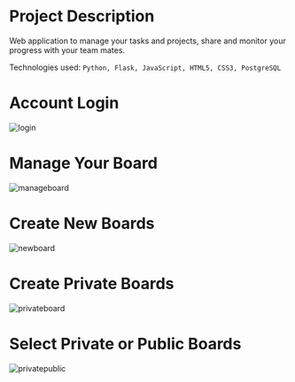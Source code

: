 # Project Description

Web application to manage your tasks and projects, share and monitor your progress with your team mates.

Technologies used: `Python, Flask, JavaScript, HTML5, CSS3, PostgreSQL`

# Account Login

![login](https://github.com/damskw/proman-task-manager/assets/105891229/1ab92d33-b9b0-4cec-832c-c712f41e158b)


# Manage Your Board

![manageboard](https://github.com/damskw/proman-task-manager/assets/105891229/93b6f651-dca1-4026-82f6-c0b6c53a3434)

# Create New Boards

![newboard](https://github.com/damskw/proman-task-manager/assets/105891229/820e90ba-dd8a-4cc4-a69a-12aca3a91bc8)

# Create Private Boards

![privateboard](https://github.com/damskw/proman-task-manager/assets/105891229/ff7a99fa-d52c-41f1-8321-b206d97393a6)

# Select Private or Public Boards

![privatepublic](https://github.com/damskw/proman-task-manager/assets/105891229/651826be-025a-4eb5-8910-1938bfb8552d)
